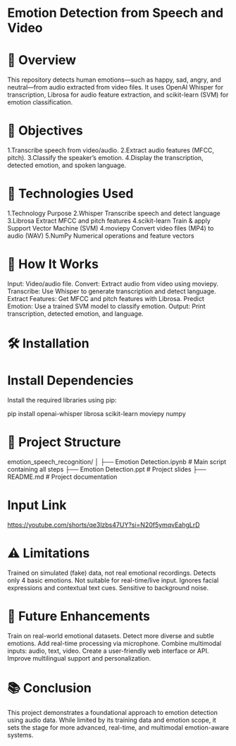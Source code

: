 # Emotion Detection from Speech and Video
# 📌 Overview
This repository detects human emotions—such as happy, sad, angry, and neutral—from audio extracted from video files. It uses OpenAI Whisper for transcription, Librosa for audio feature extraction, and scikit-learn (SVM) for emotion classification.

# 🎯 Objectives
1.Transcribe speech from video/audio.
2.Extract audio features (MFCC, pitch).
3.Classify the speaker’s emotion.
4.Display the transcription, detected emotion, and spoken language.

# 🧠 Technologies Used
1.Technology	Purpose
2.Whisper	Transcribe speech and detect language
3.Librosa	Extract MFCC and pitch features
4.scikit-learn	Train & apply Support Vector Machine (SVM)
4.moviepy	Convert video files (MP4) to audio (WAV)
5.NumPy	Numerical operations and feature vectors

# 🚀 How It Works
Input: Video/audio file.
Convert: Extract audio from video using moviepy.
Transcribe: Use Whisper to generate transcription and detect language.
Extract Features: Get MFCC and pitch features with Librosa.
Predict Emotion: Use a trained SVM model to classify emotion.
Output: Print transcription, detected emotion, and language.

# 🛠 Installation
# Install Dependencies
Install the required libraries using pip:

pip install openai-whisper librosa scikit-learn moviepy numpy

# 📁 Project Structure

emotion_speech_recognition/
│
├── Emotion Detection.ipynb     # Main script containing all steps
├── Emotion Detection.ppt       # Project slides
├── README.md                   # Project documentation

# Input Link
https://youtube.com/shorts/qe3lzbs47UY?si=N20f5ymqvEahgLrD

# ⚠️ Limitations
Trained on simulated (fake) data, not real emotional recordings.
Detects only 4 basic emotions.
Not suitable for real-time/live input.
Ignores facial expressions and contextual text cues.
Sensitive to background noise.

# 🔮 Future Enhancements
Train on real-world emotional datasets.
Detect more diverse and subtle emotions.
Add real-time processing via microphone.
Combine multimodal inputs: audio, text, video.
Create a user-friendly web interface or API.
Improve multilingual support and personalization.

# 📚 Conclusion
This project demonstrates a foundational approach to emotion detection using audio data. While limited by its training data and emotion scope, it sets the stage for more advanced, real-time, and multimodal emotion-aware systems.


